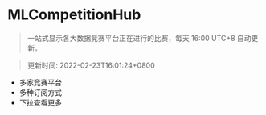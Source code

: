 # MLCompetitionHub

> 一站式显示各大数据竞赛平台正在进行的比赛，每天 16:00 UTC+8 自动更新。
  
> 更新时间: 2022-02-23T16:01:24+0800 

* 多家竞赛平台
* 多种订阅方式
* 下拉查看更多